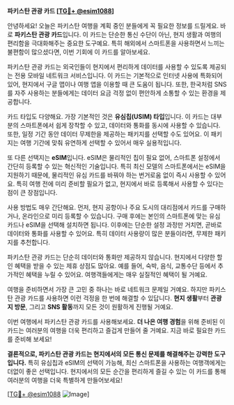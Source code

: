 **파키스탄 관광 카드 [[TG💪+ @esim1088](https://t.me/s/esim1088)]**

안녕하세요! 오늘은 파키스탄 여행을 계획 중인 분들에게 꼭 필요한 정보를 드릴게요. 바로 **파키스탄 관광 카드**입니다. 이 카드는 단순한 통신 수단이 아닌, 현지 생활과 여행의 편리함을 극대화해주는 중요한 도구예요. 특히 해외에서 스마트폰을 사용하면서 느끼는 불편함이 많으셨다면, 이번 기회에 이 카드를 알아보세요.

파키스탄 관광 카드는 외국인들이 현지에서 편리하게 데이터를 사용할 수 있도록 제공되는 전용 모바일 네트워크 서비스입니다. 이 카드는 기본적으로 인터넷 사용에 특화되어 있어, 현지에서 구글 맵이나 여행 앱을 이용할 때 큰 도움이 됩니다. 또한, 한국처럼 SNS를 자주 사용하는 분들에게는 데이터 요금 걱정 없이 편안하게 소통할 수 있는 환경을 제공합니다.

카드 타입도 다양해요. 가장 기본적인 것은 **유심칩(USIM) 타입**입니다. 이 카드는 대부분의 스마트폰에서 쉽게 장착할 수 있고, 데이터와 통화를 동시에 사용할 수 있습니다. 또한, 일정 기간 동안 데이터 무제한을 제공하는 패키지를 선택할 수도 있어요. 이 패키지는 여행 기간에 맞춰 유연하게 선택할 수 있어서 매우 실용적입니다.

또 다른 선택지는 **eSIM**입니다. eSIM은 물리적인 칩이 필요 없어, 스마트폰 설정에서 간단히 등록할 수 있는 혁신적인 기술입니다. 특히 최신 모델의 스마트폰에서는 eSIM을 지원하기 때문에, 물리적인 유심 카드를 바꿔야 하는 번거로움 없이 즉시 사용할 수 있어요. 특히 여행 전에 미리 준비할 필요가 없고, 현지에서 바로 등록해서 사용할 수 있다는 점이 큰 장점입니다.

사용 방법도 매우 간단해요. 먼저, 현지 공항이나 주요 도시의 대리점에서 카드를 구매하거나, 온라인으로 미리 등록할 수 있습니다. 구매 후에는 본인의 스마트폰에 맞는 유심 카드나 eSIM을 선택해 설치하면 됩니다. 이후에는 단순한 설정 과정만 거치면, 곧바로 데이터와 통화를 사용할 수 있어요. 특히 데이터 사용량이 많은 분들이라면, 무제한 패키지를 추천합니다.

파키스탄 관광 카드는 단순히 데이터와 통화만 제공하지 않습니다. 현지에서 다양한 할인 혜택을 받을 수 있는 제휴 상점도 많아요. 예를 들어, 숙박, 음식, 교통수단 등에서 추가적인 혜택을 누릴 수 있어요. 여행객들에게는 매우 실질적인 혜택이 될 거예요.

여행을 준비하면서 가장 큰 고민 중 하나는 바로 네트워크 문제일 거예요. 하지만 파키스탄 관광 카드를 사용하면 이런 걱정을 한 번에 해결할 수 있답니다. **현지 생활**부터 **관광지 방문**, 그리고 **SNS 활동**까지 모든 것이 원활하게 진행될 거예요.

이번 여행에서 파키스탄 관광 카드를 사용해보세요. **더 나은 여행 경험**을 위해 준비된 이 카드는 여러분의 여행을 더욱 편리하고 즐겁게 만들어 줄 거예요. 지금 바로 필요한 카드를 준비해 보세요!

**결론적으로, 파키스탄 관광 카드는 현지에서의 모든 통신 문제를 해결해주는 강력한 도구입니다.** 특히 유심칩과 eSIM의 선택이 가능해, 최신 스마트폰을 사용하는 여행객에게는 더없이 좋은 선택입니다. 현지에서의 모든 순간을 편리하게 즐길 수 있는 이 카드를 통해 여러분의 여행을 더욱 특별하게 만들어보세요!

[[TG💪+ @esim1088](https://t.me/s/esim1088) ![Image](https://i.postimg.cc/Y0z9fWf4/image.png)]